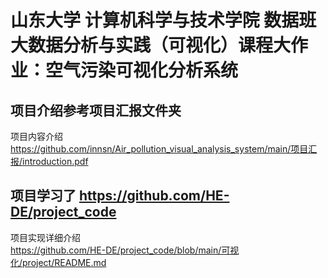 # 山东大学 计算机科学与技术学院 数据班 大数据分析与实践（可视化）课程大作业：空气污染可视化分析系统

## 项目介绍参考项目汇报文件夹 
项目内容介绍 \
https://github.com/innsn/Air_pollution_visual_analysis_system/main/项目汇报/introduction.pdf 
## 项目学习了 https://github.com/HE-DE/project_code 
项目实现详细介绍 \
https://github.com/HE-DE/project_code/blob/main/可视化/project/README.md 
